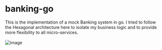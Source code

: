 # banking-go
This is the implementation of a mock Banking system in go. I tried to follow the Hexagonal architecture here to isolate my business logic and to provide more flexibility to all micro-services. 
<br>
<br>
![image](https://user-images.githubusercontent.com/40542898/165581539-926abb25-45eb-4b17-9a44-5aba6ebc01d2.png)
